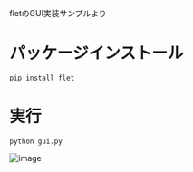 fletのGUI実装サンプルより

# パッケージインストール  

```  
pip install flet  
```  

# 実行  
```  
python gui.py  
```  

![image](https://github.com/user-attachments/assets/c885f171-0804-48df-9361-4956ff651603)
